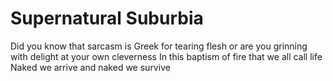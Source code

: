 # Supernatural Suburbia

Did you know that sarcasm is Greek for tearing flesh
or are you grinning with delight at your own cleverness
In this baptism of fire that we all call life
Naked we arrive and naked we survive
